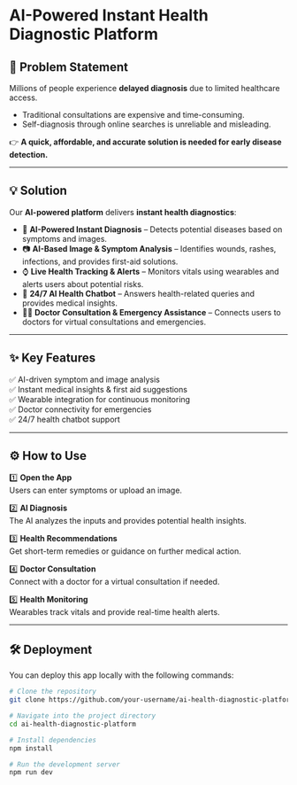 # AI-Powered Instant Health Diagnostic Platform

## 🚀 Problem Statement

Millions of people experience **delayed diagnosis** due to limited healthcare access.  
- Traditional consultations are expensive and time-consuming.  
- Self-diagnosis through online searches is unreliable and misleading.  

👉 **A quick, affordable, and accurate solution is needed for early disease detection.**

---

## 💡 Solution

Our **AI-powered platform** delivers **instant health diagnostics**:
- 🧠 **AI-Powered Instant Diagnosis** – Detects potential diseases based on symptoms and images.
- 📷 **AI-Based Image & Symptom Analysis** – Identifies wounds, rashes, infections, and provides first-aid solutions.
- ⌚ **Live Health Tracking & Alerts** – Monitors vitals using wearables and alerts users about potential risks.
- 💬 **24/7 AI Health Chatbot** – Answers health-related queries and provides medical insights.
- 👨‍⚕️ **Doctor Consultation & Emergency Assistance** – Connects users to doctors for virtual consultations and emergencies.

---

## ✨ Key Features

✅ AI-driven symptom and image analysis  
✅ Instant medical insights & first aid suggestions  
✅ Wearable integration for continuous monitoring  
✅ Doctor connectivity for emergencies  
✅ 24/7 health chatbot support  

---

## ⚙️ How to Use

1️⃣ **Open the App**  
Users can enter symptoms or upload an image.  

2️⃣ **AI Diagnosis**  
The AI analyzes the inputs and provides potential health insights.  

3️⃣ **Health Recommendations**  
Get short-term remedies or guidance on further medical action.  

4️⃣ **Doctor Consultation**  
Connect with a doctor for a virtual consultation if needed.  

5️⃣ **Health Monitoring**  
Wearables track vitals and provide real-time health alerts.

---

## 🛠 Deployment

You can deploy this app locally with the following commands:

```bash
# Clone the repository
git clone https://github.com/your-username/ai-health-diagnostic-platform.git

# Navigate into the project directory
cd ai-health-diagnostic-platform

# Install dependencies
npm install

# Run the development server
npm run dev
